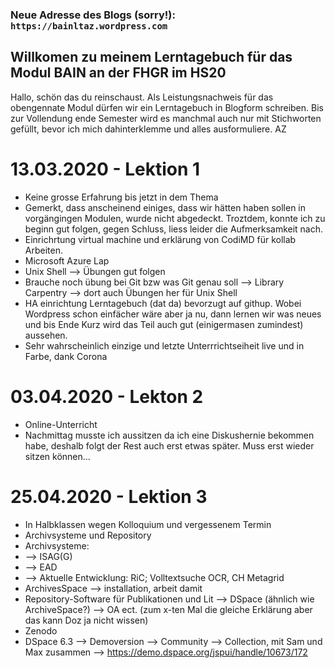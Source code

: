 ### Neue Adresse des Blogs (sorry!): `https://bainltaz.wordpress.com`

## Willkomen zu meinem Lerntagebuch für das Modul BAIN an der FHGR im HS20 

Hallo, schön das du reinschaust. Als Leistungsnachweis für das obengennate Modul dürfen wir ein Lerntagebuch in Blogform schreiben. Bis zur Vollendung ende Semester wird es manchmal auch nur mit Stichworten gefüllt, bevor ich mich dahinterklemme und alles ausformuliere. 
AZ

# 13.03.2020 - Lektion 1

* Keine grosse Erfahrung bis jetzt in dem Thema
* Gemerkt, dass anscheinend einiges, dass wir hätten haben sollen in vorgängingen Modulen, wurde nicht abgedeckt. Troztdem, konnte ich zu beginn gut folgen, gegen Schluss, liess leider die Aufmerksamkeit nach.
* Einrichrtung virtual machine und erklärung von  CodiMD für kollab Arbeiten.
* Microsoft Azure Lap
* Unix Shell --> Übungen gut folgen
* Brauche noch übung bei Git bzw was Git genau soll --> Library Carpentry --> dort auch Übungen her für Unix Shell
* HA einrichtung Lerntagebuch (dat da) bevorzugt auf githup. Wobei Wordpress schon einfächer wäre aber ja nu, dann lernen wir was neues und bis Ende Kurz wird das Teil auch gut (einigermasen zumindest) aussehen.
* Sehr wahrscheinlich einzige und letzte Unterrrichtseiheit live und in Farbe, dank Corona

# 03.04.2020 - Lekton 2

* Online-Unterricht
* Nachmittag musste ich aussitzen da ich eine Diskushernie bekommen habe, deshalb folgt der Rest auch erst etwas später. Muss erst wieder sitzen können...

# 25.04.2020 - Lektion 3
* In Halbklassen wegen Kolloquium und vergessenem Termin
* Archivsysteme und Repository
* Archivsysteme:
* --> ISAG(G)
* --> EAD
* --> Aktuelle Entwicklung: RiC; Volltextsuche OCR, CH Metagrid
* ArchivesSpace --> installation, arbeit damit
* Repository-Software für Publikationen und Lit --> DSpace (ähnlich wie ArchiveSpace?) --> OA ect. (zum x-ten Mal die gleiche Erklärung aber das kann Doz ja nicht wissen)
* Zenodo
* DSpace 6.3 --> Demoversion --> Community --> Collection, mit Sam und Max zusammen --> https://demo.dspace.org/jspui/handle/10673/172

